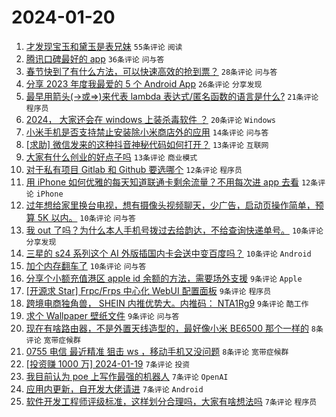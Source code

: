 # 2024-01-20

1. [才发现宝玉和黛玉是表兄妹](https://www.v2ex.com/t/1010184) `55条评论` `阅读`
1. [腾讯口碑最好的 app](https://www.v2ex.com/t/1010248) `36条评论` `问与答`
1. [春节快到了有什么方法，可以快速高效的抢到票？](https://www.v2ex.com/t/1010205) `28条评论` `问与答`
1. [分享 2023 年度我最爱的 5 个 Android App](https://www.v2ex.com/t/1010194) `26条评论` `分享发现`
1. [最早用箭头(->或=>)来代表 lambda 表达式/匿名函数的语言是什么?](https://www.v2ex.com/t/1010222) `21条评论` `程序员`
1. [2024， 大家还会在 windows 上装杀毒软件 ？](https://www.v2ex.com/t/1010270) `20条评论` `Windows`
1. [小米手机是否支持禁止安装除小米商店外的应用](https://www.v2ex.com/t/1010185) `14条评论` `问与答`
1. [[求助] 微信发来的这种抖音神秘代码如何打开？](https://www.v2ex.com/t/1010242) `13条评论` `互联网`
1. [大家有什么创业的好点子吗](https://www.v2ex.com/t/1010204) `13条评论` `商业模式`
1. [对于私有项目 Gitlab 和 Github 要选哪个](https://www.v2ex.com/t/1010221) `12条评论` `程序员`
1. [用 iPhone 如何优雅的每天知道联通卡剩余流量？不用每次进 app 去看](https://www.v2ex.com/t/1010207) `12条评论` `iPhone`
1. [过年想给家里换台电视，想有摄像头视频聊天，少广告，启动页操作简单，预算 5K 以内。](https://www.v2ex.com/t/1010253) `10条评论` `问与答`
1. [我 out 了吗？为什么本人手机号拨过去给韵达，不给查询快递单号。](https://www.v2ex.com/t/1010220) `10条评论` `分享发现`
1. [三星的 s24 系列这个 AI 外版插国内卡会送中变百度吗？](https://www.v2ex.com/t/1010211) `10条评论` `Android`
1. [加个内存翻车了](https://www.v2ex.com/t/1010198) `10条评论` `问与答`
1. [分享个小额充值港区 apple id 余额的方法，需要场外支援](https://www.v2ex.com/t/1010238) `9条评论` `Apple`
1. [[开源求 Star] Frpc/Frps 中心化 WebUI 配置面板](https://www.v2ex.com/t/1010223) `9条评论` `程序员`
1. [跨境电商独角兽， SHEIN 内推优势大。内推码： NTA1Rg9](https://www.v2ex.com/t/1010208) `9条评论` `酷工作`
1. [求个 Wallpaper 壁纸文件](https://www.v2ex.com/t/1010201) `9条评论` `问与答`
1. [现在有啥路由器，不是外置天线造型的，最好像小米 BE6500 那个一样的](https://www.v2ex.com/t/1010241) `8条评论` `宽带症候群`
1. [0755 电信 最近精准 狙击 ws ，移动手机又没问题](https://www.v2ex.com/t/1010231) `8条评论` `宽带症候群`
1. [[投资赚 1000 万] 2024-01-19](https://www.v2ex.com/t/1010254) `7条评论` `投资`
1. [我目前认为 poe 上写作最强的机器人](https://www.v2ex.com/t/1010236) `7条评论` `OpenAI`
1. [应用内更新，自开发大佬请进](https://www.v2ex.com/t/1010234) `7条评论` `Android`
1. [软件开发工程师评级标准，这样划分合理吗，大家有啥想法吗](https://www.v2ex.com/t/1010203) `7条评论` `程序员`
